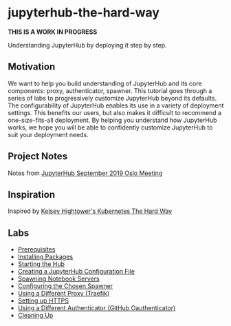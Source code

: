 # jupyterhub-the-hard-way

**THIS IS A WORK IN PROGRESS**

Understanding JupyterHub by deploying it step by step.

## Motivation

We want to help you build understanding of JupyterHub and its core components: proxy, authenticator, spawner.
This tutorial goes through a series of labs to progressively customize JupyterHub beyond its defaults. The
configurability of JupyterHub enables its use in a variety of deployment settings. This benefits our users, but
also makes it difficult to recommend a one-size-fits-all deployment. By helping you understand how
JupyterHub works, we hope you will be able to confidently customize JupyterHub to suit your deployment needs.

## Project Notes

Notes from [JupyterHub September 2019 Oslo Meeting](https://hackmd.io/@YTPvGLFDTVmF7E0kLlhYvQ/BJskJUABS)

## Inspiration

Inspired by [Kelsey Hightower's Kubernetes The Hard Way](https://github.com/kelseyhightower/kubernetes-the-hard-way)

## Labs

- [Prerequisites](docs/01-prerequisites.md)
- [Installing Packages](docs/02-installing-pachages.md)
- [Starting the Hub](docs/03-starting-the-hub.md)
- [Creating a JupyterHub Configuration File](docs/04-generate-jupyterhub-config-file.md)
- [Spawning Notebook Servers](docs/05-spawning-notebook-servers.md)
- [Configuring the Chosen Spawner](docs/06-configuring-the-chosen-spawner.md)
- [Using a Different Proxy (Traefik)](docs/07-using-a-different-proxy-traefik.md)
- [Setting up HTTPS](docs/08-setting-up-HTTPS.md)
- [Using a Different Authenticator (GitHub Oauthenticator)](docs/09-using-a-different-authenticator.md)
- [Cleaning Up](docs/10-cleaning-up.md)
